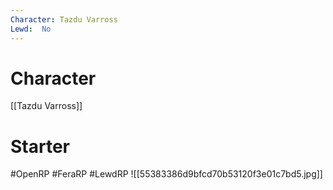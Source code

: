 ```yaml
---
Character: Tazdu Varross
Lewd:  No
---
```

# Character
[[Tazdu Varross]]

# Starter


#OpenRP #FeraRP #LewdRP
![[55383386d9bfcd70b53120f3e01c7bd5.jpg]]